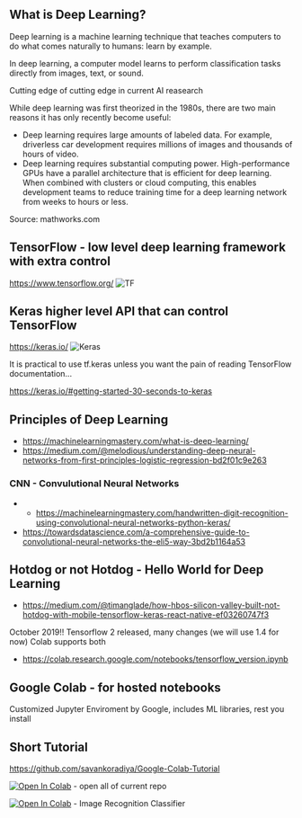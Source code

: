 ## What is Deep Learning?

Deep learning is a machine learning technique that teaches computers to do what comes naturally to humans: learn by example.

In deep learning, a computer model learns to perform classification tasks directly from images, text, or sound.

Cutting edge of cutting edge in current AI reasearch

While deep learning was first theorized in the 1980s, there are two main reasons it has only recently become useful:

-   Deep learning requires large amounts of labeled data. For example, driverless car development requires millions of images and thousands of hours of video.
-   Deep learning requires substantial computing power. High-performance GPUs have a parallel architecture that is efficient for deep learning. When combined with clusters or cloud computing, this enables development teams to reduce training time for a deep learning network from weeks to hours or less.

Source: mathworks.com

## TensorFlow - low level deep learning framework with extra control

https://www.tensorflow.org/
![TF](https://upload.wikimedia.org/wikipedia/commons/thumb/1/11/TensorFlowLogo.svg/330px-TensorFlowLogo.svg.png)

## Keras higher level API that can control TensorFlow

https://keras.io/
![Keras](https://s3.amazonaws.com/keras.io/img/keras-logo-2018-large-1200.png)

It is practical to use tf.keras unless you want the pain of reading TensorFlow documentation...

https://keras.io/#getting-started-30-seconds-to-keras

## Principles of Deep Learning

-   https://machinelearningmastery.com/what-is-deep-learning/
-   https://medium.com/@melodious/understanding-deep-neural-networks-from-first-principles-logistic-regression-bd2f01c9e263

### CNN - Convulutional Neural Networks

-   -   https://machinelearningmastery.com/handwritten-digit-recognition-using-convolutional-neural-networks-python-keras/
-   https://towardsdatascience.com/a-comprehensive-guide-to-convolutional-neural-networks-the-eli5-way-3bd2b1164a53

## Hotdog or not Hotdog - Hello World for Deep Learning

-   https://medium.com/@timanglade/how-hbos-silicon-valley-built-not-hotdog-with-mobile-tensorflow-keras-react-native-ef03260747f3

October 2019!! Tensorflow 2 released, many changes (we will use 1.4 for now)
Colab supports both

-   https://colab.research.google.com/notebooks/tensorflow_version.ipynb

## Google Colab - for hosted notebooks

Customized Jupyter Enviroment by Google, includes ML libraries, rest you install

## Short Tutorial

https://github.com/savankoradiya/Google-Colab-Tutorial

[![Open In Colab](https://colab.research.google.com/assets/colab-badge.svg)](http://colab.research.google.com/github/ValRCS/RCS_Data_Analysis_Python_04_20) - open all of current repo

[![Open In Colab](https://colab.research.google.com/assets/colab-badge.svg)](http://colab.research.google.com/github/ValRCS/RCS_Data_Analysis_Python_04_20/blob/master/Keras_TensorFlow_Image_Recognition/keras_image_recognition_classifier_10_2019.ipynb) - Image Recognition Classifier
